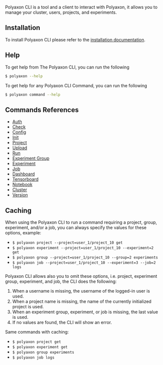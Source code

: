 Polyaxon CLI is a tool and a client to interact with Polyaxon,
it allows you to manage your cluster, users, projects, and experiments.

## Installation

To install Polyaxon CLI please refer to the [installation documentation](/installation/install_polyaxon_cli).


## Help

To get help from The Polyaxon CLI, you can run the following

```bash
$ polyaxon --help
```

To get help for any Polyaxon CLI Command, you can run the following

```bash
$ polyaxon command --help
```

## Commands References

 * [Auth](commands/auth)
 * [Check](commands/check)
 * [Config](commands/config)
 * [Init](commands/init)
 * [Project](commands/project)
 * [Upload](commands/upload)
 * [Run](commands/run)
 * [Experiment Group](commands/experiment_group)
 * [Experiment](commands/experiment)
 * [Job](commands/job)
 * [Dashboard](commands/dashboard)
 * [Tensorboard](commands/tensorboard)
 * [Notebook](commands/notebook)
 * [Cluster](commands/cluster)
 * [Version](commands/version)

## Caching

When using the Polyaxon CLI to run a command requiring a project, group, experiment, and/or a job,
you can always specify the values for these options, example:

 * `$ polyaxon project --project=user_1/project_10 get`
 * `$ polyaxon experiment --project=user_1/project_10 --experiment=2 get`
 * `$ polyaxon group --project=user_1/project_10 --group=2 experiments`
 * `$ polyaxon job --project=user_1/project_10 --experiment=3 --job=2 logs`


Polyaxon CLI allows also you to omit these options, i.e. project, experiment group, experiment, and job, the CLI does the following:

 1. When a username is missing, the username of the logged-in user is used.
 2. When a project name is missing, the name of the currently initialized project is used.
 3. When an experiment group, experiment, or job is missing, the last value is used.
 4. If no values are found, the CLI will show an error.

Same commands with caching:

 * `$ polyaxon project get`
 * `$ polyaxon experiment get`
 * `$ polyaxon group experiments`
 * `$ polyaxon job logs`
